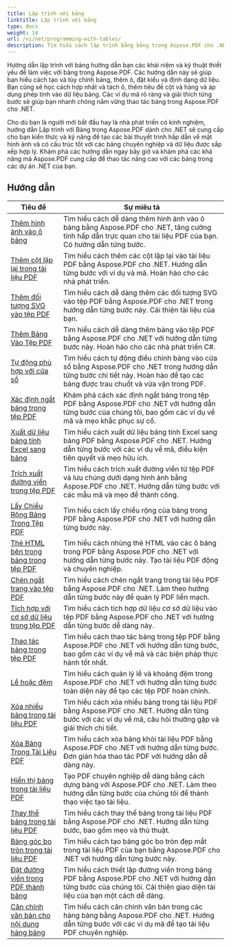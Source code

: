 ```yaml
---
title: Lập trình với bảng
linktitle: Lập trình với bảng
type: docs
weight: 14
url: /vi/net/programming-with-tables/
description: Tìm hiểu cách lập trình bằng bảng trong Aspose.PDF cho .NET với hướng dẫn từng bước.
---
```

Hướng dẫn lập trình với bảng hướng dẫn bạn các khái niệm và kỹ thuật thiết yếu để làm việc với bảng trong Aspose.PDF. Các hướng dẫn này sẽ giúp bạn hiểu cách tạo và tùy chỉnh bảng, thêm ô, đặt kiểu và định dạng dữ liệu. Bạn cũng sẽ học cách hợp nhất và tách ô, thêm tiêu đề cột và hàng và áp dụng phép tính vào dữ liệu bảng. Các ví dụ mã rõ ràng và giải thích từng bước sẽ giúp bạn nhanh chóng nắm vững thao tác bảng trong Aspose.PDF cho .NET.

Cho dù bạn là người mới bắt đầu hay là nhà phát triển có kinh nghiệm, hướng dẫn Lập trình với Bảng trong Aspose.PDF dành cho .NET sẽ cung cấp cho bạn kiến thức và kỹ năng để tạo các bài thuyết trình hấp dẫn về mặt hình ảnh và có cấu trúc tốt với các bảng chuyên nghiệp và dữ liệu được sắp xếp hợp lý. Khám phá các hướng dẫn ngay bây giờ và khám phá các khả năng mà Aspose.PDF cung cấp để thao tác nâng cao với các bảng trong các dự án .NET của bạn.

## Hướng dẫn
| Tiêu đề | Sự miêu tả |
| --- | --- | 
| [Thêm hình ảnh vào ô bảng](./add-image-in-a-table-cell/) | Tìm hiểu cách dễ dàng thêm hình ảnh vào ô bảng bằng Aspose.PDF cho .NET, tăng cường tính hấp dẫn trực quan cho tài liệu PDF của bạn. Có hướng dẫn từng bước. |  
| [Thêm cột lặp lại trong tài liệu PDF](./add-repeating-column/) | Tìm hiểu cách thêm các cột lặp lại vào tài liệu PDF bằng Aspose.PDF cho .NET. Hướng dẫn từng bước với ví dụ và mã. Hoàn hảo cho các nhà phát triển. |  
| [Thêm đối tượng SVG vào tệp PDF](./add-svg-object/) | Tìm hiểu cách dễ dàng thêm các đối tượng SVG vào tệp PDF bằng Aspose.PDF cho .NET trong hướng dẫn từng bước này. Cải thiện tài liệu của bạn. |  
| [Thêm Bảng Vào Tệp PDF](./add-table/) | Tìm hiểu cách dễ dàng thêm bảng vào tệp PDF bằng Aspose.PDF cho .NET với hướng dẫn từng bước này. Hoàn hảo cho các nhà phát triển C#. |  
| [Tự động phù hợp với cửa sổ](./auto-fit-to-window/) | Tìm hiểu cách tự động điều chỉnh bảng vào cửa sổ bằng Aspose.PDF cho .NET trong hướng dẫn từng bước chi tiết này. Hoàn hảo để tạo các bảng được trau chuốt và vừa vặn trong PDF. |  
| [Xác định ngắt bảng trong tệp PDF](./determine-table-break/) | Khám phá cách xác định ngắt bảng trong tệp PDF bằng Aspose.PDF cho .NET với hướng dẫn từng bước của chúng tôi, bao gồm các ví dụ về mã và mẹo khắc phục sự cố. |  
| [Xuất dữ liệu bảng tính Excel sang bảng](./export-excel-worksheet-data-to-table/) | Tìm hiểu cách xuất dữ liệu bảng tính Excel sang bảng PDF bằng Aspose.PDF cho .NET. Hướng dẫn từng bước với các ví dụ về mã, điều kiện tiên quyết và mẹo hữu ích. |  
| [Trích xuất đường viền trong tệp PDF](./extract-border/) | Tìm hiểu cách trích xuất đường viền từ tệp PDF và lưu chúng dưới dạng hình ảnh bằng Aspose.PDF cho .NET. Hướng dẫn từng bước với các mẫu mã và mẹo để thành công. |  
| [Lấy Chiều Rộng Bảng Trong Tệp PDF](./get-table-width/) | Tìm hiểu cách lấy chiều rộng của bảng trong PDF bằng Aspose.PDF cho .NET với hướng dẫn từng bước này. |  
| [Thẻ HTML bên trong bảng trong tệp PDF](./html-tags-inside-table/) | Tìm hiểu cách nhúng thẻ HTML vào các ô bảng trong PDF bằng Aspose.PDF cho .NET với hướng dẫn từng bước này. Tạo tài liệu PDF động và chuyên nghiệp. |  
| [Chèn ngắt trang vào tệp PDF](./insert-page-break/) | Tìm hiểu cách chèn ngắt trang trong tài liệu PDF bằng Aspose.PDF cho .NET. Làm theo hướng dẫn từng bước này để quản lý PDF liền mạch. |  
| [Tích hợp với cơ sở dữ liệu trong tệp PDF](./integrate-with-database/) | Tìm hiểu cách tích hợp dữ liệu cơ sở dữ liệu vào tệp PDF bằng Aspose.PDF cho .NET với hướng dẫn từng bước dễ dàng này. |  
| [Thao tác bảng trong tệp PDF](./manipulate-table/) | Tìm hiểu cách thao tác bảng trong tệp PDF bằng Aspose.PDF cho .NET với hướng dẫn từng bước, bao gồm các ví dụ về mã và các biện pháp thực hành tốt nhất. |  
| [Lề hoặc đệm](./margins-or-padding/) | Tìm hiểu cách quản lý lề và khoảng đệm trong Aspose.PDF cho .NET với hướng dẫn từng bước toàn diện này để tạo các tệp PDF hoàn chỉnh. |  
| [Xóa nhiều bảng trong tài liệu PDF](./remove-multiple-tables/) | Tìm hiểu cách xóa nhiều bảng trong tài liệu PDF bằng Aspose.PDF cho .NET. Hướng dẫn từng bước với các ví dụ về mã, câu hỏi thường gặp và giải thích chi tiết. |  
| [Xóa Bảng Trong Tài Liệu PDF](./remove-table/) | Tìm hiểu cách xóa bảng khỏi tài liệu PDF bằng Aspose.PDF cho .NET với hướng dẫn từng bước. Đơn giản hóa thao tác PDF với hướng dẫn dễ dàng này. |  
| [Hiển thị bảng trong tài liệu PDF](./render-table/) | Tạo PDF chuyên nghiệp dễ dàng bằng cách dựng bảng với Aspose.PDF cho .NET. Làm theo hướng dẫn từng bước của chúng tôi để thành thạo việc tạo tài liệu. |  
| [Thay thế bảng trong tài liệu PDF](./replace-table/) | Tìm hiểu cách thay thế bảng trong tài liệu PDF bằng Aspose.PDF cho .NET. Hướng dẫn từng bước, bao gồm mẹo và thủ thuật. |  
| [Bảng góc bo tròn trong tài liệu PDF](./rounded-corner-table/) | Tìm hiểu cách tạo bảng góc bo tròn đẹp mắt trong tài liệu PDF của bạn bằng Aspose.PDF cho .NET với hướng dẫn từng bước này. |  
| [Đặt đường viền trong PDF thành bảng](./set-border/) | Tìm hiểu cách thiết lập đường viền trong bảng PDF bằng Aspose.PDF cho .NET với hướng dẫn từng bước của chúng tôi. Cải thiện giao diện tài liệu của bạn một cách dễ dàng. |  
| [Căn chỉnh văn bản cho nội dung hàng bảng](./text-alignment-for-table-row-content/) | Tìm hiểu cách căn chỉnh văn bản trong các hàng bảng bằng Aspose.PDF cho .NET. Hướng dẫn từng bước với các ví dụ mã để tạo tài liệu PDF chuyên nghiệp. |  